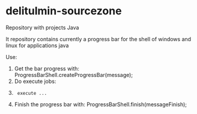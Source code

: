 delitulmin-sourcezone
=====================

Repository with projects Java

It repository contains currently a progress bar for the shell of windows and linux for applications java

Use:
  1. Get the bar progress with:
          ProgressBarShell.createProgressBar(message);
  2. Do execute jobs:
  3.      execute ...
  3. Finish the progress bar with:
          ProgressBarShell.finish(messageFinish);

